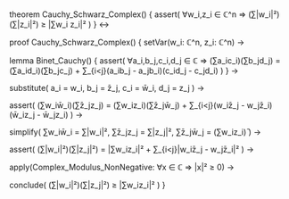theorem Cauchy_Schwarz_Complex() {
  assert(
    ∀w_i,z_i ∈ ℂ^n ⇒ (∑|w_i|²)(∑|z_i|²) ≥ |∑w_i z_i|²
  )
} ↔

proof Cauchy_Schwarz_Complex() {
  setVar(w_i: ℂ^n, z_i: ℂ^n) →
  
  lemma Binet_Cauchy() {
    assert(
      ∀a_i,b_j,c_i,d_j ∈ ℂ ⇒
      (∑a_ic_i)(∑b_jd_j) = (∑a_id_i)(∑b_jc_j) + ∑_{i<j}(a_ib_j - a_jb_i)(c_id_j - c_jd_i)
    )
  } →
  
  substitute(
    a_i = w_i,
    b_j = z̄_j,
    c_i = w̄_i,
    d_j = z_j
  ) →
  
  assert(
    (∑w_iw̄_i)(∑z̄_jz_j) = (∑w_iz_i)(∑z̄_jw̄_j) + 
    ∑_{i<j}(w_iz̄_j - w_jz̄_i)(w̄_iz_j - w̄_jz_i)
  ) →
  
  simplify(
    ∑w_iw̄_i = ∑|w_i|²,
    ∑z̄_jz_j = ∑|z_j|²,
    ∑z̄_jw̄_j = (∑w_iz_i)̄
  ) →
  
  assert(
    (∑|w_i|²)(∑|z_j|²) = |∑w_iz_i|² + ∑_{i<j}|w_iz̄_j - w_jz̄_i|²
  ) →
  
  apply(Complex_Modulus_NonNegative: ∀x ∈ ℂ ⇒ |x|² ≥ 0) →
  
  conclude(
    (∑|w_i|²)(∑|z_j|²) ≥ |∑w_iz_i|²
  )
}